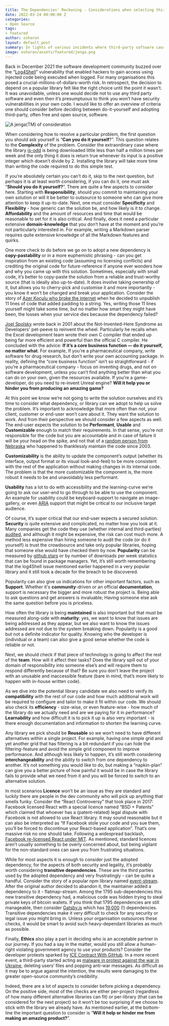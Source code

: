 ```yaml
---
title: The Dependencies' Reckoning - Considerations when selecting third-party software
date: 2022-03-24 00:00:00 Z
categories:
- Open Source
tags:
- featured
author: osharon
layout: default_post
summary: In lights of various incidents where third-party software caused numerous failures, we'll review the considerations we take when selecting third-party software.
image: osharon/assets/featured/jenga.png
---
```


Back in December 2021 the software development community buzzed over the “[Log4Shell](https://nakedsecurity.sophos.com/2021/12/13/log4shell-explained-how-it-works-why-you-need-to-know-and-how-to-fix-it/)” vulnerability that enabled hackers to gain access using injected code being executed when logged. For many organisations this posed a crucial-millions-of-dollars-worth risk. In retrospect, the decision to depend on a popular library felt like the right choice until the point it wasn’t. It was unavoidable, unless one would decide not to use any third party software and even then it’s presumptuous to think you won’t have security vulnerabilities in your own code. I would like to offer an overview of criteria one should consider before deciding between do-it-yourself and adopting third-party, often free and open source, software.

<img src="{{site.baseurl}}/osharon/assets/featured/jenga.png" alt="A jenga(TM) of consideration"/>

When considering how to resolve a particular problem, the first question you should ask yourself is “**Can you do it yourself**?”. This question relates to the **Complexity** of the problem. Consider the extraordinary case where the library [is-odd](https://www.npmjs.com/package/is-odd) is being downloaded little less than half a million times per week and the only thing it does is return true whenever its input is a positive integer which doesn’t divide by 2. Installing the library will take more time than writing the code required to do this simple test.

If you’re absolutely certain you can’t do it, skip to the next question, but perhaps it is at least worth considering, if you can do it, one must ask “**Should you do it yourself?**”. There are quite a few aspects to consider here. Starting with **Responsibility**, should you commit to maintaining your own solution or will it be better to outsource to someone who can give more attention to keep it up-to-date. Next, one must consider **Specificity** and **Flexibility** - how generic can the solution be, and how likely is it to change. **Affordability** and the amount of resources and time that would be reasonable to set for it is also critical. And finally, does it need a particular extensive **domain-knowledge** that you don’t have at the moment and you’re not particularly interested in. For example, writing a Markdown parser requires quite extensive knowledge of all the Markdown features and quirks.

One more check to do before we go on to adopt a new dependency is **copy-pastability** or in a more euphemistic phrasing - can you get inspiration from an existing code (assuming no licensing conflicts) and crediting the original code for future-reference if anyone ever wonders how and why you came up with this solution. Sometimes, especially with small code, it’s better to copy-paste the solution from a reliable and trust-worthy source (that is ideally also up-to-date). It does involve taking ownership of it, but allows you to cherry-pick and customise it and more importantly - you know it won’t be changed and break your application. Consider the story of [Azer Koçulu who broke the internet](https://www.theregister.com/2016/03/23/npm_left_pad_chaos/) when he decided to unpublish 11 lines of code that added padding to a string. Yes, writing those 11 lines yourself might take some time, but no matter how smart they might have been, the losses when your service dies because the dependency failed?

[Joel Spolsky](https://www.joelonsoftware.com/2001/10/14/in-defense-of-not-invented-here-syndrome/) wrote back in 2001 about the Not-Invented-Here Syndrome as Developers' pet-peeve to reinvent the wheel. Particularly he recalls when the Excel development team wrote their own C compiler that ended up being far more efficient and powerful than the official C compiler. He concluded with the advice: **If it’s a core business function — do it yourself, no matter what**. For example, If you’re a pharmaceutical company, write software for drug research, but don’t write your own accounting package. In reality, defining the “core business function” isn’t so straightforward - if you’re a pharmaceutical company - focus on inventing drugs, and not on software development, unless you can’t find anything better than what you can do on your own, given the resources available. If you’re a game-developer, do you need to re-invent Unreal engine? **Will it help you or hinder you from producing an amazing game?**

At this point we know we’re not going to write the solution ourselves and it’s time to consider what dependency, or library can we adopt to help us solve the problem. It’s important to acknowledge that more often than not, your client, customer or end-user won’t care about it. They want the solution to work. And from their perspective we should consider a few aspects as well. The end-user expects the solution to be **Performant**, **Usable** and **Customizable** enough to match their requirements. In that sense, you’re not responsible for the code but you are accountable and in case of failure it will be your head on the spike, and not that of a [random person from Nebraska](https://xkcd.com/2347/) who happened to thanklessly maintain the code since 2003.

**Customizability** is the ability to update the component’s output (whether its interface, output format or its visual look-and-feel) to be more consistent with the rest of the application without making changes in its internal code. The problem is that the more customizable the component is, the more robust it needs to be and unavoidably less performant.

**Usability** has a lot to do with accessibility and the learning-curve we’re going to ask our user-end to go through to be able to use the component. An example for usability could be keyboard-support to navigate an image-gallery, or even [ARIA](https://developers.google.com/web/fundamentals/accessibility/semantics-aria/) support that might be critical to our inclusive target audience.

Of course, it’s super critical that our end-user expects a secured solution. **Security** is quite extensive and complicated, no matter how you look at it. Many companies get the code they use (whether internal and third-parties) [audited](https://www.codementor.io/learn-programming/performing-security-audit-for-your-code-the-basics), and although it might be expensive, the risk can cost much more. A method less expensive than hiring someone to audit the code (or do it yourself) is trust the crowdsource and take only popular libraries, hoping that someone else would have checked them by now. **Popularity** can be measured by [github stars](https://gitstar-ranking.com/) or by number of downloads per week statistics that can be found in package managers. Yet, it’s still worth remembering that the log4Shell issue mentioned earlier happened in a very popular library and it still took a decade for the breach to be discovered.

Popularity can also give us indications for other important factors, such as **Support**. Whether it's **community**-driven or an official **documentation**, support is necessary the bigger and more robust the project is. Being able to ask questions and get answers is invaluable; Having someone else ask the same question before you is priceless.

How often the library is being **maintained** is also important but that must be measured along-side with **maturity**: yes, we want to know that issues are being addressed as they appear, but we also want to know the issues addressed are not due to the system breaking down. Popularity is a good but not a definite indicator for quality. Knowing who the developer is (individual or a team) can also give a good sense whether the code is reliable or not.

Next, we should check if that piece of technology is going to affect the rest of the **team**. How will it affect their tasks? Does the library spill out of your domain of responsibility into someone else’s and will require them to respond differently because of that? Be sure you don’t leave the project with an unusable and inaccessible feature (bare in mind, that’s more likely to happen with in-house written code).

As we dive into the potential library candidate we also need to verify its **compatibility** with the rest of our code and how much additional work will be required to configure and tailor to make it fit within our code. We should also check its **efficiency** - size-wise, or even feature-wise - how much of the library do we actually need and are we paying for it in performance? **Learnability** and how difficult it is to pick it up is also very important - is there enough documentation and information to shorten the learning curve.

Any library we pick should be **Reusable** so we won’t need to have different alternatives within a single project. For example, having one simple grid and yet another grid that has filtering is a bit redundant if you can hide the filtering-feature and avoid the simple grid component to improve performance. And although less likely to happen, it’s still worth considering **interchangeability** and the ability to switch from one dependency to another. It’s not something you would like to do, but making a “napkin-plan” can give you a better picture of how painful it would be in case the library fails to provide what we need from it and you will be forced to switch to an alternative solution.

In most scenarios **Licence** won’t be an issue as they are standard and luckily there are people in the dev community who will pick up anything that smells funky. Consider the “React Controversy” that took place in 2017: Facebook licensed React with a special licence named “BSD + Patents” which claimed that whoever has a (patent-related) legal dispute with Facebook is not allowed to use React library. It may sound reasonable but it can also be interpreted as “If Facebook stole your code and you sue them, you’ll be forced to discontinue your React-based application”. That’s one massive risk no one should take. Following a widespread backlash, [Facebook re-licensed React under MIT](https://thenextweb.com/news/facebook-re-licenses-react-mit-license-developer-backlash). As mentioned, standard licences aren’t usually something to be overly concerned about, but being vigilant for the non-standard ones can save you from frustrating situations.

While for most aspects it is enough to consider just the adopted dependency, for the aspects of both security and legality, it’s probably worth considering **transitive dependencies**. These are the third parties used by the adopted dependency and very frustratingly - can be quite a handful. Consider the story of a popular npm library named [event-stream](https://javascript.plainenglish.io/the-biggest-scandals-of-npm-d739c11a2406). After the original author decided to abandon it, the maintainer added a dependency to it - flatmap-stream. Among the 1795 sub-dependencies this new transitive dependency had, a malicious code was hidden trying to steal private keys of bitcoin wallets. If you think that 1795 dependencies are still manageable, then consider [Gatsby.js](https://npm.anvaka.com/#/view/2d/gatsby) which has [19,000](https://blog.appsignal.com/2020/04/09/ride-down-the-javascript-dependency-hell.html) (!) dependencies. Transitive dependencies make it very difficult to check for any security or legal issue you might bring in. Unless your organisation outsources these checks, it would be smart to avoid such heavy-dependant libraries as much as possible.

Finally, **Ethics** also play a part in deciding who is an acceptable partner in our journey. If you had a say in the matter, would you still allow a human-right violating government agency to use your products? Consider the developer protests sparked by [ICE Contract With GitHub](https://www.theatlantic.com/technology/archive/2020/01/ice-contract-github-sparks-developer-protests/604339/). In a more recent event, a third-party started acting as [malware in protest against the war in Ukraine](https://www.bleepingcomputer.com/news/security/big-sabotage-famous-npm-package-deletes-files-to-protest-ukraine-war/), deleting users’ files and popping anti-war messages. As difficult as it may be to argue against the intention, the results were damaging to the greater open-source community’s credibility.

Indeed, there are a lot of aspects to consider before picking a dependency. On the positive side, most of the checks are either per-project (regardless of how many different alternative libraries can fit) or per-library (that can be considered for the next project) so it won’t be too surprising if we choose to stick with the library we already have. As mentioned earlier, at the bottom-line the important question to consider is “**Will it help or hinder me from making an amazing product?**”.
